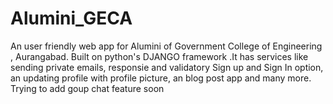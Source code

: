 # Alumini_GECA
An user friendly web app for Alumini of Government College of Engineering , Aurangabad. Built on python's DJANGO framework .It has services like sending private emails, responsie and validatory Sign up and Sign In option, an updating profile with profile picture, an blog post app and many more. Trying to add goup chat feature soon

